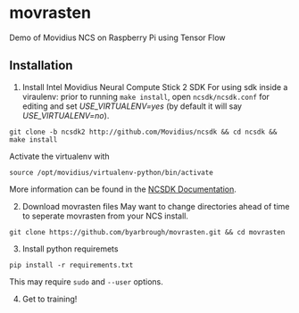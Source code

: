 # movrasten
Demo of Movidius NCS on Raspberry Pi using Tensor Flow

## Installation
1. Install Intel Movidius Neural Compute Stick 2 SDK
For using sdk inside a viraulenv: prior to running `make install`,  open `ncsdk/ncsdk.conf` for editing and set _USE_VIRTUALENV=yes_ (by default it will say _USE_VIRTUALENV=no_).
```
git clone -b ncsdk2 http://github.com/Movidius/ncsdk && cd ncsdk && make install
```
Activate the virtualenv with 
```
source /opt/movidius/virtualenv-python/bin/activate
```
More information can be found in the [NCSDK Documentation](https://movidius.github.io/ncsdk/index.html).

2. Download movrasten files
May want to change directories ahead of time to seperate movrasten from your NCS install.
```
git clone https://github.com/byarbrough/movrasten.git && cd movrasten
```

3. Install python requiremets
```
pip install -r requirements.txt
```
This may require `sudo` and `--user` options.

4. Get to training!
